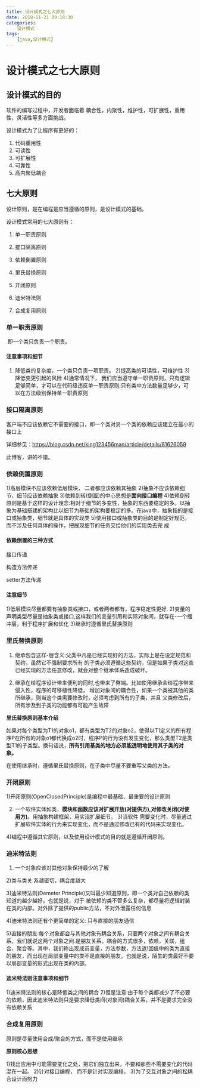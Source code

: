 ```yaml
---
title: 设计模式之七大原则
date: 2018-11-21 09:18:30
categories:
	设计模式
tags:
    [java,设计模式]
---
```


# 设计模式之七大原则

## 设计模式的目的

软件的编写过程中，开发者面临着 耦合性，内聚性，维护性，可扩展性，重用性，灵活性等多方面挑战。

设计模式为了让程序有更好的：

1. 代码重用性
2. 可读性
3. 可扩展性
4. 可靠性
5. 高内聚低耦合

## 七大原则

设计原则，是在编程是应当遵循的原则，是设计模式的基础。

设计模式常用的七大原则有：

1. 单一职责原则

2. 接口隔离原则

3. 依赖倒置原则

4. 里氏替换原则

5. 开闭原则

6. 迪米特法则

7. 合成复用原则

   

### 单一职责原则

​	即一个类只负责一个职责。

#### 注意事项和细节

1) 降低类的复杂度，一个类只负责一项职责。
2)提高类的可读性，可维护性
3)降低变更引起的风险
4)通常情况下， 我们应当遵守单一职责原则，只有逻辑足够简单，才可以在代码级违反单一职责原则;只有类中方法数量足够少，可以在方法级别保持单一职责原则

### 接口隔离原则

客户端不应该依赖它不需要的接口，即一个类对另一个类的依赖应该建立在最小的接口上

详细参见：https://blog.csdn.net/king123456man/article/details/81626059

此博客，讲的不错。

### 依赖倒置原则

1)高层模块不应该依赖低层模块， 二者都应该依赖其抽象
2)抽象不应该依赖细节，细节应该依赖抽象
3)依赖到转(倒置)的中心思想是**面向接口编程**
4)依赖倒转原则是基于这样的设计理念:相对于细节的多变性，抽象的东西要稳定的多。以抽象为基础搭建的架构比以细节为基础的架构要稳定的多。在java中，抽象指的是接口或抽象类，细节就是具体的实现类
5)使用接口或抽象类的目的是制定好规范，而不涉及任何具体的操作，把展现细节的任务交给他们的实现类去完
成

#### **依赖倒置的三种方式**

接口传递

构造方法传递

setter方法传递

#### 注意细节

1)低层模块尽量都要有抽象类或接口，或者两者都有，程序稳定性更好.
2)变量的声明类型尽量是抽象类或接口,这样我们的变量引用和实际对象间，就存在-一个缓冲层，利于程序扩展和优化
3)继承时遵循里氏替换原则

### 里氏替换原则

1) 继承包含这样-层含义:父类中凡是已经实现好的方法，实际上是在设定规范和契约，虽然它不强制要求所有
的子类必须遵循这些契约，但是如果子类对这些已经实现的方法任意修改，就会对整个继承体系造成破坏。

2) 继承在给程序设计带来便利的同时,也带来了弊端。比如使用继承会给程序带来侵入性，程序的可移植性降低，
增加对象间的耦合性，如果一个类被其他的类所继承，则当这个类需要修改时，必须考虑到所有的子类，并且
父类修改后，所有涉及到子类的功能都有可能产生故障

**里氏替换原则基本介绍**

如果对每个类型为T1的对象o1，都有类型为T2的对象o2，使得以T1定义的所有程序P在所有的对象o1都代换成o2时，程序P的行为没有发生变化，那么类型T2是类型T1的子类型。换句话说，**所有引用基类的地方必须能透明地使用其子类的对象。**

在使用继承时，遵循里氏替换原则，在子类中尽量不要重写父类的方法。




### 开闭原则

1)开闭原则(OpenClosedPrinciple)是编程中最基础、最重要的设计原则

2) 一个软件实体如类，**模块和函数应该对扩展开放(对提供方),对修改关闭(对使用方)**。用抽象构建框架，用实现扩展细节。
3)当软件 需要变化时，尽量通过扩展软件实体的行为来实现变化，而不是通过修改已有的代码来实现变化。

4)编程中遵循其它原则，以及使用设计模式的目的就是遵循开闭原则。



### 迪米特法则

1) 一个对象应该对其他对象保持最少的了解

2)类与类关 系越密切，耦合度越大

3)迪米特法则(Demeter Principle)又叫最少知道原则，即一个类对自己依赖的类知道的越少越好。也就是说，对于
被依赖的类不管多么复杂，都尽量将逻辑封装在类的内部。对外除了提供的public方法，不对外泄露任何信息

4)迪米特法则还有个更简单的定义: 只与直接的朋友通信

5)直接的朋友:每个对象都会与其他对象有耦合关系，只要两个对象之间有耦合关系，我们就说这两个对象之间.是朋友关系。耦合的方式很多，依赖，关联，组合，聚合等。其中，我们称出现成员变量，方法参数，方法返!回值中的类为直接的朋友，而出现在局部变量中的类不是直接的朋友。也就是说，陌生的类最好不要以局部变量的形式出现在类的内部。

#### 迪米特法则注意事项和细节

1)迪米特法则的核心是降低类之间的耦合
2)但是注意:由于每个类都减少了不必要的依赖，因此迪米特法则只是要求降低类间(对象间)耦合关系，并不是要求完全没有依赖关系

### 合成复用原则

原则是尽量使用合成/聚合的方式，而不是使用继承

**原则核心思想**

1)找出应用中可能需要变化之处，把它们独立出来，不要和那些不需要变化的代码混在一起。
2)针对接口编程， 而不是针对实现编程。
3)为了交互对象之间的松耦合设计而努力

